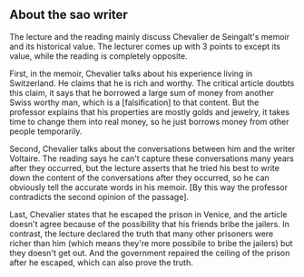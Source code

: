 ## About the sao writer

The lecture and the reading mainly discuss Chevalier de Seingalt's memoir and its
historical value. The lecturer comes up with 3 points to except its value, while the
reading is completely opposite.

First, in the memoir, Chevalier talks about his experience living in Switzerland. He
claims that he is rich and worthy. The critical article doutbts this claim, it says that
he borrowed a large sum of money from another Swiss worthy man, which is a [falsification]
to that content. But the professor explains that his properties are mostly golds and
jewelry, it takes time to change them into real money, so he just borrows money from
other people temporarily.

Second, Chevalier talks about the conversations between him and the writer Voltaire.
The reading says he can't capture these conversations many years after they occurred,
but the lecture asserts that he tried his best to write down the content of the
conversations after they occurred, so he can obviously tell the accurate words in his
memoir. [By this way the professor contradicts the second opinion of the passage].

Last, Chevalier states that he escaped the prison in Venice, and the article doesn't
agree because of the possibility that his friends bribe the jailers. In contrast, the
lecture declared the truth that many other prisoners were richer than him (which
means they're more possibile to bribe the jailers) but they doesn't get out. And the
government repaired the ceiling of the prison after he escaped, which can also prove the
truth.


